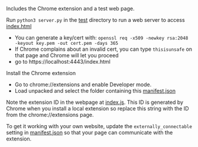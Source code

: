 Includes the Chrome extension and a test web page.

Run `python3 server.py` in the [test](test) directory to run a web server to access [index.html](test/index.html)
 - You can generate a key/cert with: `openssl req -x509 -newkey rsa:2048 -keyout key.pem -out cert.pem -days 365`
 - If Chrome complains about an invalid cert, you can type `thisisunsafe` on that page and Chrome will let you proceed
 - go to https://localhost:4443/index.html

Install the Chrome extension
 - Go to chrome://extensions and enable Developer mode.
 - Load unpacked and select the folder containing this [manifest.json](manifest.json)

Note the extension ID in the webpage at [index.js](test/index.js). This ID is generated by Chrome when you install a local extension so replace this string with the ID from the chrome://extensions page.

To get it working with your own website, update the `externally_connectable` setting in [manifest.json](manifest.json) so that your page can communicate with the extension.